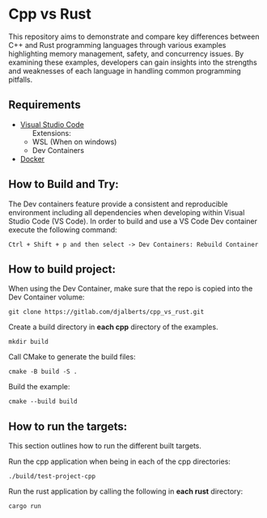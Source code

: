 # Cpp vs Rust

This repository aims to demonstrate and compare key differences between C++ and Rust programming languages through various examples highlighting memory management, safety, and concurrency issues. By examining these examples, developers can gain insights into the strengths and weaknesses of each language in handling common programming pitfalls.

## Requirements

- [Visual Studio Code](https://code.visualstudio.com/) \
&nbsp;&nbsp;&nbsp;&nbsp;&nbsp;&nbsp;Extensions:
    - WSL (When on windows)
    - Dev Containers
- [Docker](https://docs.docker.com/get-docker/)

## How to Build and Try:

The Dev containers feature provide a consistent and reproducible environment including all dependencies when developing within Visual Studio Code (VS Code). In order to build and use a VS Code Dev container execute the following command:

```
Ctrl + Shift + p and then select -> Dev Containers: Rebuild Container
``` 

## How to build project:

When using the Dev Container, make sure that the repo is copied into the Dev Container volume:

```
git clone https://gitlab.com/djalberts/cpp_vs_rust.git
```

Create a build directory in **each cpp** directory of the examples.

```
mkdir build
```

Call CMake to generate the build files:

```
cmake -B build -S .
```

Build the example:

```
cmake --build build
```

## How to run the targets:

This section outlines how to run the different built targets.

Run the cpp application when being in each of the cpp directories:

```
./build/test-project-cpp
```

Run the rust application by calling the following in **each rust** directory:

```
cargo run
```